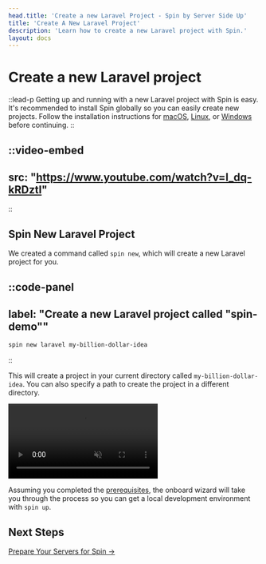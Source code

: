 ```yaml
---
head.title: 'Create a new Laravel Project - Spin by Server Side Up'
title: 'Create A New Laravel Project'
description: 'Learn how to create a new Laravel project with Spin.'
layout: docs
---
```


# Create a new Laravel project
::lead-p
Getting up and running with a new Laravel project with Spin is easy. It's recommended to install Spin globally so you can easily create new projects. Follow the installation instructions for [macOS](/docs/installation/install-macos/), [Linux](/docs/installation/install-linux), or [Windows](/docs/installation/install-windows) before continuing.
::

::video-embed
---
src: "https://www.youtube.com/watch?v=I_dq-kRDztI"
---
::

## Spin New Laravel Project
We created a command called `spin new`, which will create a new Laravel project for you.

::code-panel
---
label: "Create a new Laravel project called \"spin-demo\""
---
```bash
spin new laravel my-billion-dollar-idea
```
::

This will create a project in your current directory called `my-billion-dollar-idea`. You can also specify a path to create the project in a different directory.

<video autoplay muted loop playsinline>
    <source src="https://spin-public-assets.serversideup.net/spin-demo_spin-up.mp4"/>
</video>

Assuming you completed the [prerequisites](/docs/getting-started/prerequisites), the onboard wizard will take you through the process so you can get a local development environment with `spin up`.

## Next Steps
[Prepare Your Servers for Spin →](/docs/guide/preparing-your-servers-for-spin)